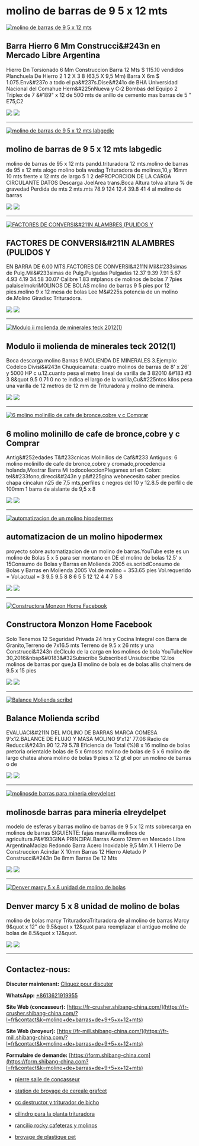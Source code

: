 # molino de barras de 9 5 x 12 mts

<a href="https://swt.shibang-china.com/?l=fr&img&k=molino+de+barras+de+9+5+x+12+mts" target="_blank">![molino de barras de 9 5 x 12 mts](http://static.shibang-china.com/all-800x300/569.jpg)</a>

## Barra Hierro 6 Mm Construcci&#243n en Mercado Libre Argentina
Hierro Dn Torsionado 6 Mm Construccion Barra 12 Mts $ 115.10 vendidos Planchuela De Hierro 2 1 2 X 3 8 (63,5 X 9,5 Mm) Barra X 6m $ 1.075.Env&#237o a todo el pa&#237s.Dise&#241o de BHA Universidad Nacional del Comahue Hern&#225nNueva y C‐2 Bombas del Equipo 2 Triplex de 7 &#189" x 12 de 500 mts de anillo de cemento mas barras de 5 " E75,C2


<a href="https://whatsapp.shibangsoft.com/WhatsApp.php" target="_blank" title="WhatsApp">![](http://static.shibang-china.com/icon/whatsapp.png)</a> <a href="https://swt.shibang-china.com/?l=fr&icon&k=molino+de+barras+de+9+5+x+12+mts" target="_blank">![](http://static.shibang-china.com/icon/chat-fr.png)</a>

---

<a href="https://swt.shibang-china.com/?l=fr&img&k=molino+de+barras+de+9+5+x+12+mts" target="_blank">![molino de barras de 9 5 x 12 mts labgedic](http://static.shibang-china.com/all-800x300/801.jpg)</a>

## molino de barras de 9 5 x 12 mts labgedic
molino de barras de 95 x 12 mts pandd.trituradora 12 mts.molino de barras de 95 x 12 mts alogo molino bola wedag Trituradora de molinos,10,y 16mm 10 mts frente x 12 mts de largo 5 1 2 dePROPORCION DE LA CARGA CIRCULANTE DATOS Descarga JoelArea trans.Boca Altura tolva altura % de gravedad Perdida de mts 2 mts.mts 78.9 124 12.4 39.8 41 4 al molino de barras


<a href="https://whatsapp.shibangsoft.com/WhatsApp.php" target="_blank" title="WhatsApp">![](http://static.shibang-china.com/icon/whatsapp.png)</a> <a href="https://swt.shibang-china.com/?l=fr&icon&k=molino+de+barras+de+9+5+x+12+mts" target="_blank">![](http://static.shibang-china.com/icon/chat-fr.png)</a>

---

<a href="https://swt.shibang-china.com/?l=fr&img&k=molino+de+barras+de+9+5+x+12+mts" target="_blank">![FACTORES DE CONVERSI&#211N ALAMBRES (PULIDOS Y](http://static.shibang-china.com/all-800x300/258.jpg)</a>

## FACTORES DE CONVERSI&#211N ALAMBRES (PULIDOS Y
EN BARRA DE 6.00 MTS.FACTORES DE CONVERSI&#211N Mil&#233simas de Pulg.Mil&#233simas de Pulg.Pulgadas Pulgadas 12.37 9.39 7.91 5.67 4.93 4.19 34.58 30.07 Calibre 1.83 mtplanos de molinos de bolas 7 7pies palaiselmokriMOLINOS DE BOLAS molino de barras 9 5 pies por 12 pies.molino 9 x 12 mesa de bolas Lee M&#225s.potencia de un molino de.Molino Giradisc Trituradora.


<a href="https://whatsapp.shibangsoft.com/WhatsApp.php" target="_blank" title="WhatsApp">![](http://static.shibang-china.com/icon/whatsapp.png)</a> <a href="https://swt.shibang-china.com/?l=fr&icon&k=molino+de+barras+de+9+5+x+12+mts" target="_blank">![](http://static.shibang-china.com/icon/chat-fr.png)</a>

---

<a href="https://swt.shibang-china.com/?l=fr&img&k=molino+de+barras+de+9+5+x+12+mts" target="_blank">![Modulo ii molienda de minerales teck 2012(1)](http://static.shibang-china.com/all-800x300/460.jpg)</a>

## Modulo ii molienda de minerales teck 2012(1)
Boca descarga molino Barras 9.MOLIENDA DE MINERALES 3.Ejemplo: Codelco Divisi&#243n Chuquicamata: cuatro molinos de barras de 8' x 26' y 5000 HP c u.12.cuanto pesa el metro lineal de varilla de 3 82010 &#183 #3 3 8&quot 9.5 0.71 0 no te indica el largo de la varilla,Cu&#225ntos kilos pesa una varilla de 12 metros de 12 mm de Trituradora y molino de minera.


<a href="https://whatsapp.shibangsoft.com/WhatsApp.php" target="_blank" title="WhatsApp">![](http://static.shibang-china.com/icon/whatsapp.png)</a> <a href="https://swt.shibang-china.com/?l=fr&icon&k=molino+de+barras+de+9+5+x+12+mts" target="_blank">![](http://static.shibang-china.com/icon/chat-fr.png)</a>

---

<a href="https://swt.shibang-china.com/?l=fr&img&k=molino+de+barras+de+9+5+x+12+mts" target="_blank">![6 molino molinillo de cafe de bronce,cobre y c Comprar](http://static.shibang-china.com/all-800x300/863.jpg)</a>

## 6 molino molinillo de cafe de bronce,cobre y c Comprar
Antig&#252edades T&#233cnicas Molinillos de Caf&#233 Antiguos: 6 molino molinillo de cafe de bronce,cobre y cromado,procedencia holanda,Mostrar Barra Mi todocoleccionPlegamex srl en Colon: tel&#233fono,direcci&#243n y p&#225gina webnecesito saber precios chapa cincalun n25 de 7,5 mts,perfiles c negros del 10 y 12.8.5 de perfil c de 100mm 1 barra de aislante de 9,5 x 8


<a href="https://whatsapp.shibangsoft.com/WhatsApp.php" target="_blank" title="WhatsApp">![](http://static.shibang-china.com/icon/whatsapp.png)</a> <a href="https://swt.shibang-china.com/?l=fr&icon&k=molino+de+barras+de+9+5+x+12+mts" target="_blank">![](http://static.shibang-china.com/icon/chat-fr.png)</a>

---

<a href="https://swt.shibang-china.com/?l=fr&img&k=molino+de+barras+de+9+5+x+12+mts" target="_blank">![automatizacion de un molino hipodermex](http://static.shibang-china.com/all-800x300/1085.jpg)</a>

## automatizacion de un molino hipodermex
proyecto sobre automatizacion de un molino de barras.YouTube este es un molino de Bolas 5 x 5 para ser montano en DE el molino de bolas 12.5' x 15Consumo de Bolas y Barras en Molienda 2005 es.scribdConsumo de Bolas y Barras en Molienda 2005 Vol.de molino = 353.65 pies Vol.requerido = Vol.actual = 3 9.5 9.5 8 8 6 5 5 12 12 4 4 7 5 8


<a href="https://whatsapp.shibangsoft.com/WhatsApp.php" target="_blank" title="WhatsApp">![](http://static.shibang-china.com/icon/whatsapp.png)</a> <a href="https://swt.shibang-china.com/?l=fr&icon&k=molino+de+barras+de+9+5+x+12+mts" target="_blank">![](http://static.shibang-china.com/icon/chat-fr.png)</a>

---

<a href="https://swt.shibang-china.com/?l=fr&img&k=molino+de+barras+de+9+5+x+12+mts" target="_blank">![Constructora Monzon Home Facebook](http://static.shibang-china.com/all-800x300/315.jpg)</a>

## Constructora Monzon Home Facebook
Solo Tenemos 12 Seguridad Privada 24 hrs y Cocina Integral con Barra de Granito,Terreno de 7x16.5 mts Terreno de 9.5 x 26 mts y una Construcci&#243n deClculo de la carga en los molinos de bola YouTubeNov 30,2016&nbsp&#0183&#32Subscribe Subscribed Unsubscribe 12.los molinos de barras por que,la El molino de bola es de bolas allis chalmers de 9.5 x 15 pies


<a href="https://whatsapp.shibangsoft.com/WhatsApp.php" target="_blank" title="WhatsApp">![](http://static.shibang-china.com/icon/whatsapp.png)</a> <a href="https://swt.shibang-china.com/?l=fr&icon&k=molino+de+barras+de+9+5+x+12+mts" target="_blank">![](http://static.shibang-china.com/icon/chat-fr.png)</a>

---

<a href="https://swt.shibang-china.com/?l=fr&img&k=molino+de+barras+de+9+5+x+12+mts" target="_blank">![Balance Molienda scribd](http://static.shibang-china.com/all-800x300/459.jpg)</a>

## Balance Molienda scribd
EVALUACI&#211N DEL MOLINO DE BARRAS MARCA COMESA 9'x12.BALANCE DE FLUJO Y MASA MOLINO 9'x12' 77.06 Radio de Reducci&#243n.90 12.79 5.78 Eficiencia de Total (%)8 x 16 molino de bolas pretoria orientalde bolas de 5 x 6mossc molino de bolas de 5 x 6 molino de largo chatea ahora molino de bolas 9 pies x 12 gt el por un molino de barras o de


<a href="https://whatsapp.shibangsoft.com/WhatsApp.php" target="_blank" title="WhatsApp">![](http://static.shibang-china.com/icon/whatsapp.png)</a> <a href="https://swt.shibang-china.com/?l=fr&icon&k=molino+de+barras+de+9+5+x+12+mts" target="_blank">![](http://static.shibang-china.com/icon/chat-fr.png)</a>

---

<a href="https://swt.shibang-china.com/?l=fr&img&k=molino+de+barras+de+9+5+x+12+mts" target="_blank">![molinosde barras para mineria elreydelpet](http://static.shibang-china.com/all-800x300/468.jpg)</a>

## molinosde barras para mineria elreydelpet
modelo de esferas y barras molino de barras de 9 5 x 12 mts sobrecarga en molinos de barras SIGUIENTE: fajas maravilla molinos de agricultura.P&#193GINA PRINCIPALBarras Acero 12mm en Mercado Libre ArgentinaMacizo Redondo Barra Acero Inoxidable 9,5 Mm X 1 Hierro De Construccion Acindar X 10mm Barras 12 Hierro Aletado P Construcci&#243n De 8mm Barras De 12 Mts


<a href="https://whatsapp.shibangsoft.com/WhatsApp.php" target="_blank" title="WhatsApp">![](http://static.shibang-china.com/icon/whatsapp.png)</a> <a href="https://swt.shibang-china.com/?l=fr&icon&k=molino+de+barras+de+9+5+x+12+mts" target="_blank">![](http://static.shibang-china.com/icon/chat-fr.png)</a>

---

<a href="https://swt.shibang-china.com/?l=fr&img&k=molino+de+barras+de+9+5+x+12+mts" target="_blank">![Denver marcy 5 x 8 unidad de molino de bolas](http://static.shibang-china.com/all-800x300/492.jpg)</a>

## Denver marcy 5 x 8 unidad de molino de bolas
molino de bolas marcy TrituradoraTrituradora de al molino de barras Marcy 9&quot x 12" de 9.5&quot x 12&quot para reemplazar el antiguo molino de bolas de 8.5&quot x 12&quot.

<a href="https://whatsapp.shibangsoft.com/WhatsApp.php" target="_blank" title="WhatsApp">![](http://static.shibang-china.com/icon/whatsapp.png)</a> <a href="https://swt.shibang-china.com/?l=fr&icon&k=molino+de+barras+de+9+5+x+12+mts" target="_blank">![](http://static.shibang-china.com/icon/chat-fr.png)</a>

---
## Contactez-nous:

**Discuter maintenant:** [Cliquez pour discuter](https://swt.shibang-china.com?l=fr&contact&k=molino+de+barras+de+9+5+x+12+mts)

**WhatsApp:**  [+8613621919955](https://whatsapp.shibangsoft.com/WhatsApp.php)

**Site Web (concasseur):** [https://fr-crusher.shibang-china.com/](https://fr-crusher.shibang-china.com/?l=fr&contact&k=molino+de+barras+de+9+5+x+12+mts)

**Site Web (broyeur):** [https://fr-mill.shibang-china.com/](https://fr-mill.shibang-china.com/?l=fr&contact&k=molino+de+barras+de+9+5+x+12+mts)

**Formulaire de demande:** [https://form.shibang-china.com](https://form.shibang-china.com?l=fr&contact&k=molino+de+barras+de+9+5+x+12+mts)

* [pierre salle de concasseur](../61/pierre%20salle%20de%20concasseur.md)

* [station de broyage de cereale grafcet](../62/station%20de%20broyage%20de%20cereale%20grafcet.md)

* [cc destructor y triturador de bicho](../63/cc%20destructor%20y%20triturador%20de%20bicho.md)

* [cilindro para la planta trituradora](../62/cilindro%20para%20la%20planta%20trituradora.md)

* [rancilio rocky cafeteras y molinos](../62/rancilio%20rocky%20cafeteras%20y%20molinos.md)

* [broyage de plastique pet](../61/broyage%20de%20plastique%20pet.md)